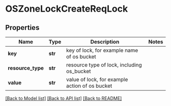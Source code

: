 # OSZoneLockCreateReqLock

## Properties
Name | Type | Description | Notes
------------ | ------------- | ------------- | -------------
**key** | **str** | key of lock, for example name of os bucket | 
**resource_type** | **str** | resource type of lock, including os_bucket | 
**value** | **str** | value of lock, for example action of os bucket | 

[[Back to Model list]](../README.md#documentation-for-models) [[Back to API list]](../README.md#documentation-for-api-endpoints) [[Back to README]](../README.md)


